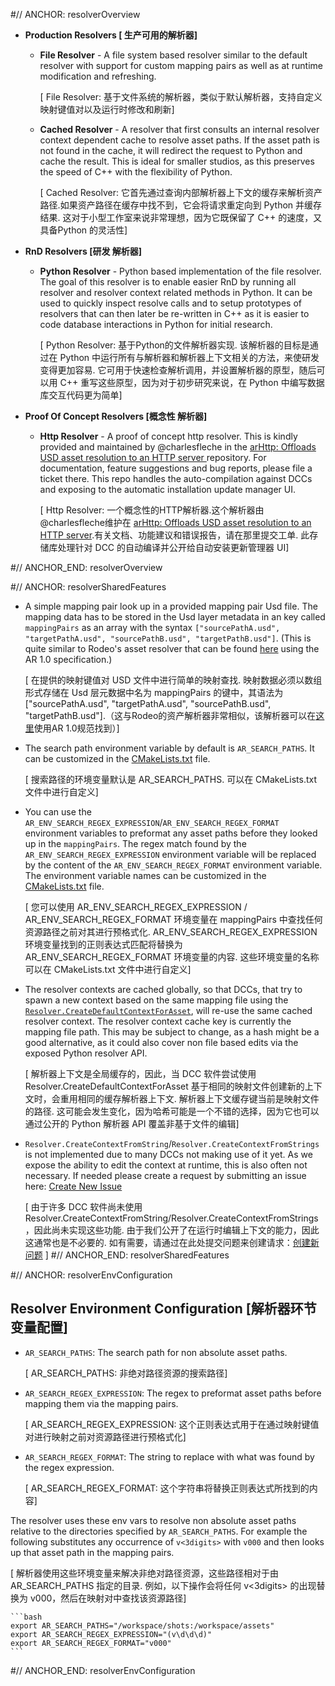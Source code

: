 #// ANCHOR: resolverOverview
- **Production Resolvers [ 生产可用的解析器]**
    - **File Resolver** - A file system based resolver similar to the default resolver with support for custom mapping pairs as well as at runtime modification and refreshing.

        [ File Resolver: 基于文件系统的解析器，类似于默认解析器，支持自定义映射键值对以及运行时修改和刷新]
    - **Cached Resolver** - A resolver that first consults an internal resolver context dependent cache to resolve asset paths. If the asset path is not found in the cache, it will redirect the request to Python and cache the result. This is ideal for smaller studios, as this preserves the speed of C++ with the flexibility of Python.

        [ Cached Resolver: 它首先通过查询内部解析器上下文的缓存来解析资产路径.如果资产路径在缓存中找不到，它会将请求重定向到 Python 并缓存结果. 这对于小型工作室来说非常理想，因为它既保留了 C++ 的速度，又具备Python 的灵活性]
- **RnD Resolvers [研发 解析器]**
    - **Python Resolver** - Python based implementation of the file resolver. The goal of this resolver is to enable easier RnD by running all resolver and resolver context related methods in Python. It can be used to quickly inspect resolve calls and to setup prototypes of resolvers that can then later be re-written in C++ as it is easier to code database interactions in Python for initial research.

        [ Python Resolver: 基于Python的文件解析器实现. 该解析器的目标是通过在 Python 中运行所有与解析器和解析器上下文相关的方法，来使研发变得更加容易. 它可用于快速检查解析调用，并设置解析器的原型，随后可以用 C++ 重写这些原型，因为对于初步研究来说，在 Python 中编写数据库交互代码更为简单]
- **Proof Of Concept Resolvers [概念性 解析器]**
    - **Http Resolver** - A proof of concept http resolver. This is kindly provided and maintained by @charlesfleche in the [arHttp: Offloads USD asset resolution to an HTTP server
    ](https://github.com/charlesfleche/arHttp) repository. For documentation, feature suggestions and bug reports, please file a ticket there. This repo handles the auto-compilation against DCCs and exposing to the automatic installation update manager UI.

        [ Http Resolver: 一个概念性的HTTP解析器.这个解析器由@charlesfleche维护在  [arHttp: Offloads USD asset resolution to an HTTP server](https://github.com/charlesfleche/arHttp).有关文档、功能建议和错误报告，请在那里提交工单. 此存储库处理针对 DCC 的自动编译并公开给自动安装更新管理器 UI]

#// ANCHOR_END: resolverOverview

#// ANCHOR: resolverSharedFeatures
- A simple mapping pair look up in a provided mapping pair Usd file. The mapping data has to be stored in the Usd layer metadata in an key called ```mappingPairs``` as an array with the syntax ```["sourcePathA.usd", "targetPathA.usd", "sourcePathB.usd", "targetPathB.usd"]```. (This is quite similar to Rodeo's asset resolver that can be found [here](https://github.com/rodeofx/rdo_replace_resolver) using the AR 1.0 specification.)

    [ 在提供的映射键值对 USD 文件中进行简单的映射查找. 映射数据必须以数组形式存储在 Usd 层元数据中名为 mappingPairs 的键中，其语法为["sourcePathA.usd", "targetPathA.usd", "sourcePathB.usd", "targetPathB.usd"].（这与Rodeo的资产解析器非常相似，该解析器可以在[这里](https://github.com/rodeofx/rdo_replace_resolver)使用AR 1.0规范找到）]
- The search path environment variable by default is ```AR_SEARCH_PATHS```. It can be customized in the [CMakeLists.txt](https://github.com/LucaScheller/VFX-UsdAssetResolver/blob/main/CMakeLists.txt) file.

    [ 搜索路径的环境变量默认是 AR_SEARCH_PATHS. 可以在 CMakeLists.txt 文件中进行自定义]
- You can use the ```AR_ENV_SEARCH_REGEX_EXPRESSION```/```AR_ENV_SEARCH_REGEX_FORMAT``` environment variables to preformat any asset paths before they looked up in the ```mappingPairs```. The regex match found by the ```AR_ENV_SEARCH_REGEX_EXPRESSION``` environment variable will be replaced by the content of the  ```AR_ENV_SEARCH_REGEX_FORMAT``` environment variable. The environment variable names can be customized in the [CMakeLists.txt](https://github.com/LucaScheller/VFX-UsdAssetResolver/blob/main/CMakeLists.txt) file.

    [ 您可以使用 AR_ENV_SEARCH_REGEX_EXPRESSION / AR_ENV_SEARCH_REGEX_FORMAT 环境变量在 mappingPairs 中查找任何资源路径之前对其进行预格式化. AR_ENV_SEARCH_REGEX_EXPRESSION 环境变量找到的正则表达式匹配将替换为 AR_ENV_SEARCH_REGEX_FORMAT 环境变量的内容. 这些环境变量的名称可以在 CMakeLists.txt 文件中进行自定义]
- The resolver contexts are cached globally, so that DCCs, that try to spawn a new context based on the same mapping file using the [```Resolver.CreateDefaultContextForAsset```](https://openusd.org/dev/api/class_ar_resolver.html), will re-use the same cached resolver context. The resolver context cache key is currently the mapping file path. This may be subject to change, as a hash might be a good alternative, as it could also cover non file based edits via the exposed Python resolver API.

    [ 解析器上下文是全局缓存的，因此，当 DCC 软件尝试使用 Resolver.CreateDefaultContextForAsset 基于相同的映射文件创建新的上下文时，会重用相同的缓存解析器上下文. 解析器上下文缓存键当前是映射文件的路径. 这可能会发生变化，因为哈希可能是一个不错的选择，因为它也可以通过公开的 Python 解析器 API 覆盖非基于文件的编辑]
- ```Resolver.CreateContextFromString```/```Resolver.CreateContextFromStrings``` is not implemented due to many DCCs not making use of it yet. As we expose the ability to edit the context at runtime, this is also often not necessary. If needed please create a request by submitting an issue here: [Create New Issue](https://github.com/LucaScheller/VFX-UsdAssetResolver/issues/new)

    [ 由于许多 DCC 软件尚未使用 Resolver.CreateContextFromString/Resolver.CreateContextFromStrings，因此尚未实现这些功能. 由于我们公开了在运行时编辑上下文的能力，因此这通常也是不必要的. 如有需要，请通过在此处提交问题来创建请求：[创建新问题](https://github.com/LucaScheller/VFX-UsdAssetResolver/issues/new)
]
#// ANCHOR_END: resolverSharedFeatures

#// ANCHOR: resolverEnvConfiguration
## Resolver Environment Configuration [解析器环节变量配置]
- `AR_SEARCH_PATHS`: The search path for non absolute asset paths.

    [ AR_SEARCH_PATHS: 非绝对路径资源的搜索路径]
- `AR_SEARCH_REGEX_EXPRESSION`: The regex to preformat asset paths before mapping them via the mapping pairs.

    [ AR_SEARCH_REGEX_EXPRESSION: 这个正则表达式用于在通过映射键值对进行映射之前对资源路径进行预格式化]
- `AR_SEARCH_REGEX_FORMAT`: The string to replace with what was found by the regex expression.

    [ AR_SEARCH_REGEX_FORMAT: 这个字符串将替换正则表达式所找到的内容]

The resolver uses these env vars to resolve non absolute asset paths relative to the directories specified by `AR_SEARCH_PATHS`. For example the following substitutes any occurrence of `v<3digits>` with `v000` and then looks up that asset path in the mapping pairs.

[ 解析器使用这些环境变量来解决非绝对路径资源，这些路径相对于由 AR_SEARCH_PATHS 指定的目录. 例如，以下操作会将任何 v<3digits> 的出现替换为 v000，然后在映射对中查找该资源路径]

~~~admonish info title=""
```bash
export AR_SEARCH_PATHS="/workspace/shots:/workspace/assets"
export AR_SEARCH_REGEX_EXPRESSION="(v\d\d\d)"
export AR_SEARCH_REGEX_FORMAT="v000"
```
~~~
#// ANCHOR_END: resolverEnvConfiguration